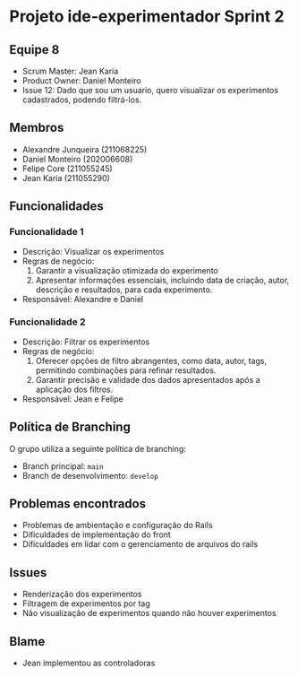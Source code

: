 # Projeto ide-experimentador Sprint 2

## Equipe 8

- Scrum Master: Jean Karia
- Product Owner: Daniel Monteiro
- Issue 12: Dado que sou um usuario, quero visualizar os experimentos cadastrados, podendo filtrá-los.

## Membros

 - Alexandre Junqueira (211068225)
 - Daniel Monteiro (202006608)
 - Felipe Core (211055245)
 - Jean Karia (211055290)

## Funcionalidades

### Funcionalidade 1

- Descrição: Visualizar os experimentos
- Regras de negócio:
    1. Garantir a visualização otimizada do experimento
    2. Apresentar informações essenciais, incluindo data de criação, autor, descrição e resultados, para cada experimento.
- Responsável: Alexandre e Daniel

### Funcionalidade 2

- Descrição: Filtrar os experimentos
- Regras de negócio:
    1. Oferecer opções de filtro abrangentes, como data, autor, tags, permitindo combinações para refinar resultados.
    2. Garantir precisão e validade dos dados apresentados após a aplicação dos filtros.
- Responsável: Jean e Felipe

## Política de Branching

O grupo utiliza a seguinte política de branching:

- Branch principal: `main`
- Branch de desenvolvimento: `develop`

## Problemas encontrados

- Problemas de ambientação e configuração do Rails
- Dificuldades de implementação do front
- Dificuldades em lidar com o gerenciamento de arquivos do rails

## Issues 

- Renderização dos experimentos
- Filtragem de experimentos por tag
- Não visualização de experimentos quando não houver experimentos

## Blame

- Jean implementou as controladoras 
